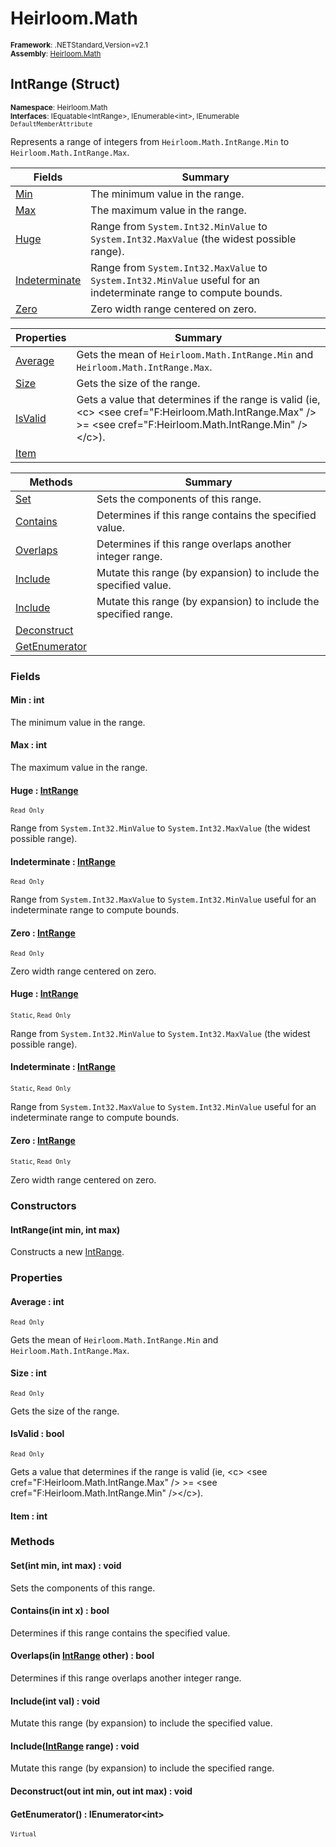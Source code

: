 # Heirloom.Math

<small>**Framework**: .NETStandard,Version=v2.1</small>  
<small>**Assembly**: [Heirloom.Math](../Heirloom.Math/Heirloom.Math.md)</small>  

## IntRange (Struct)
<small>**Namespace**: Heirloom.Math</small>  
<small>**Interfaces**: IEquatable\<IntRange>, IEnumerable\<int>, IEnumerable</small>  
<small>`DefaultMemberAttribute`</small>

Represents a range of integers from `Heirloom.Math.IntRange.Min` to `Heirloom.Math.IntRange.Max`.

| Fields                        | Summary                                                                                                            |
|-------------------------------|--------------------------------------------------------------------------------------------------------------------|
| [Min](#MINBF9EF002)           | The minimum value in the range.                                                                                    |
| [Max](#MAXD4DA94E4)           | The maximum value in the range.                                                                                    |
| [Huge](#HUGA8FFCD53)          | Range from `System.Int32.MinValue` to `System.Int32.MaxValue` (the widest possible range).                         |
| [Indeterminate](#IND4A5E782F) | Range from `System.Int32.MaxValue` to `System.Int32.MinValue` useful for an indeterminate range to compute bounds. |
| [Zero](#ZERC7D5C0B8)          | Zero width range centered on zero.                                                                                 |

| Properties             | Summary                                                                                                                                                             |
|------------------------|---------------------------------------------------------------------------------------------------------------------------------------------------------------------|
| [Average](#AVE2099683) | Gets the mean of `Heirloom.Math.IntRange.Min` and `Heirloom.Math.IntRange.Max`.                                                                                     |
| [Size](#SIZ9C9392F9)   | Gets the size of the range.                                                                                                                                         |
| [IsValid](#ISVE38FCA8) | Gets a value that determines if the range is valid (ie, \<c> \<see cref="F:Heirloom.Math.IntRange.Max" /> &gt;= \<see cref="F:Heirloom.Math.IntRange.Min" />\</c>). |
| [Item](#ITE8B5A2F95)   |                                                                                                                                                                     |

| Methods                       | Summary                                                          |
|-------------------------------|------------------------------------------------------------------|
| [Set](#SETF1BFC91F)           | Sets the components of this range.                               |
| [Contains](#CON6D86EFB8)      | Determines if this range contains the specified value.           |
| [Overlaps](#OVE878BA259)      | Determines if this range overlaps another integer range.         |
| [Include](#INCF9EE613B)       | Mutate this range (by expansion) to include the specified value. |
| [Include](#INC76080F77)       | Mutate this range (by expansion) to include the specified range. |
| [Deconstruct](#DECFF7EBA59)   |                                                                  |
| [GetEnumerator](#GET32A42BED) |                                                                  |

### Fields

#### <a name="MINBF9EF002"></a>Min : int

The minimum value in the range.

#### <a name="MAXD4DA94E4"></a>Max : int

The maximum value in the range.

#### <a name="HUGA8FFCD53"></a>Huge : [IntRange](Heirloom.Math.IntRange.md)
<small>`Read Only`</small>

Range from `System.Int32.MinValue` to `System.Int32.MaxValue` (the widest possible range).

#### <a name="IND4A5E782F"></a>Indeterminate : [IntRange](Heirloom.Math.IntRange.md)
<small>`Read Only`</small>

Range from `System.Int32.MaxValue` to `System.Int32.MinValue` useful for an indeterminate range to compute bounds.

#### <a name="ZERC7D5C0B8"></a>Zero : [IntRange](Heirloom.Math.IntRange.md)
<small>`Read Only`</small>

Zero width range centered on zero.

#### <a name="HUGA8FFCD53"></a>Huge : [IntRange](Heirloom.Math.IntRange.md)
<small>`Static`, `Read Only`</small>

Range from `System.Int32.MinValue` to `System.Int32.MaxValue` (the widest possible range).

#### <a name="IND4A5E782F"></a>Indeterminate : [IntRange](Heirloom.Math.IntRange.md)
<small>`Static`, `Read Only`</small>

Range from `System.Int32.MaxValue` to `System.Int32.MinValue` useful for an indeterminate range to compute bounds.

#### <a name="ZERC7D5C0B8"></a>Zero : [IntRange](Heirloom.Math.IntRange.md)
<small>`Static`, `Read Only`</small>

Zero width range centered on zero.

### Constructors

#### IntRange(int min, int max)

Constructs a new [IntRange](Heirloom.Math.IntRange.md).

### Properties

#### <a name="AVE2099683"></a>Average : int

<small>`Read Only`</small>

Gets the mean of `Heirloom.Math.IntRange.Min` and `Heirloom.Math.IntRange.Max`.

#### <a name="SIZ9C9392F9"></a>Size : int

<small>`Read Only`</small>

Gets the size of the range.

#### <a name="ISVE38FCA8"></a>IsValid : bool

<small>`Read Only`</small>

Gets a value that determines if the range is valid (ie, \<c> \<see cref="F:Heirloom.Math.IntRange.Max" /> &gt;= \<see cref="F:Heirloom.Math.IntRange.Min" />\</c>).

#### <a name="ITE8B5A2F95"></a>Item : int


### Methods

#### <a name="SETF1BFC91F"></a>Set(int min, int max) : void

Sets the components of this range.


#### <a name="CON6D86EFB8"></a>Contains(in int x) : bool

Determines if this range contains the specified value.


#### <a name="OVE878BA259"></a>Overlaps(in [IntRange](Heirloom.Math.IntRange.md) other) : bool

Determines if this range overlaps another integer range.


#### <a name="INCF9EE613B"></a>Include(int val) : void

Mutate this range (by expansion) to include the specified value.


#### <a name="INC76080F77"></a>Include([IntRange](Heirloom.Math.IntRange.md) range) : void

Mutate this range (by expansion) to include the specified range.


#### <a name="DECFF7EBA59"></a>Deconstruct(out int min, out int max) : void


#### <a name="GET32A42BED"></a>GetEnumerator() : IEnumerator\<int>
<small>`Virtual`</small>

